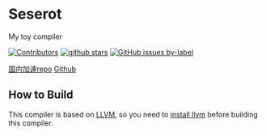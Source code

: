 # Seserot

My toy compiler

[![Contributors](https://img.shields.io/github/contributors/zly2006/Seserot)](https://github.com/zly2006/Seserot/graphs/contributors)
[![github stars](https://img.shields.io/github/stars/zly2006/Seserot)](https://github.com/zly2006/Seserot/stargazers)
[![GitHub issues by-label](https://img.shields.io/github/issues/zly2006/Seserot)](https://github.com/zly2006/Seserot/issues?q=is%3Aissue+is%3Aopen)

[国内加速repo](https://gitee.com/zhaoliyan/Seserot)
[Github](https://github.com/zly2006/Seserot)

## How to Build

This compiler is based on [LLVM](https://llvm.org), so you need to [install llvm](https://llvm.org/docs/CMake.html)
before building this compiler.
